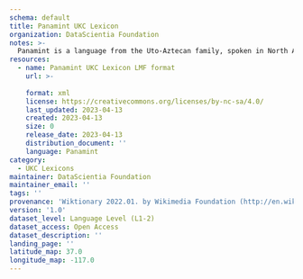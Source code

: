 ```yaml
---
schema: default
title: Panamint UKC Lexicon
organization: DataScientia Foundation
notes: >-
  Panamint is a language from the Uto-Aztecan family, spoken in North America. The UKC Lexicon of Panamint is represented as a lexico-semantic network. It consists of words, word senses, synsets, as well as sense-level and synset-level relationships.
resources:
  - name: Panamint UKC Lexicon LMF format
    url: >-
      
    format: xml
    license: https://creativecommons.org/licenses/by-nc-sa/4.0/
    last_updated: 2023-04-13
    created: 2023-04-13
    size: 0
    release_date: 2023-04-13
    distribution_document: ''
    language: Panamint
category:
  - UKC Lexicons
maintainer: DataScientia Foundation
maintainer_email: ''
tags: ''
provenance: 'Wiktionary 2022.01. by Wikimedia Foundation (http://en.wiktionary.org); CogNet 2.1 by Khuyagbaatar Batsuren, National University of Mongolia (http://cognet.ukc.disi.unitn.it); Native Languages of the Americas 2021.11. by Laura Redish and Orrin Lewis (http://www.native-languages.org); Princeton WordNet 2.1 by Princeton University (https://wordnet.princeton.edu)'
version: '1.0'
dataset_level: Language Level (L1-2)
dataset_access: Open Access
dataset_description: ''
landing_page: ''
latitude_map: 37.0
longitude_map: -117.0
---
```

